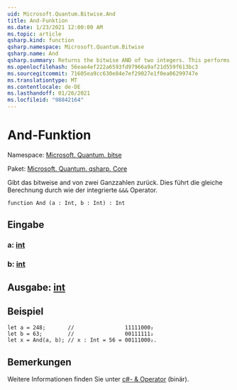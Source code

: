 ```yaml
---
uid: Microsoft.Quantum.Bitwise.And
title: And-Funktion
ms.date: 1/23/2021 12:00:00 AM
ms.topic: article
qsharp.kind: function
qsharp.namespace: Microsoft.Quantum.Bitwise
qsharp.name: And
qsharp.summary: Returns the bitwise AND of two integers. This performs the same computation as the built-in `&&&` operator.
ms.openlocfilehash: 56eae4ef222a6593fd97966a9af21d559f613bc3
ms.sourcegitcommit: 71605ea9cc630e84e7ef29027e1f0ea06299747e
ms.translationtype: MT
ms.contentlocale: de-DE
ms.lasthandoff: 01/26/2021
ms.locfileid: "98842164"
---
```

# <a name="and-function"></a>And-Funktion

Namespace: [Microsoft. Quantum. bitse](xref:Microsoft.Quantum.Bitwise)

Paket: [Microsoft. Quantum. qsharp. Core](https://nuget.org/packages/Microsoft.Quantum.QSharp.Core)


Gibt das bitweise and von zwei Ganzzahlen zurück.
Dies führt die gleiche Berechnung durch wie der integrierte `&&&` Operator.

```qsharp
function And (a : Int, b : Int) : Int
```


## <a name="input"></a>Eingabe

### <a name="a--int"></a>a: [int](xref:microsoft.quantum.lang-ref.int)




### <a name="b--int"></a>b: [int](xref:microsoft.quantum.lang-ref.int)





## <a name="output--int"></a>Ausgabe: [int](xref:microsoft.quantum.lang-ref.int)



## <a name="example"></a>Beispiel

```qsharp
let a = 248;       //                11111000₂
let b = 63;        //                00111111₂
let x = And(a, b); // x : Int = 56 = 00111000₂.
```

## <a name="remarks"></a>Bemerkungen

Weitere Informationen finden Sie unter [c#- &amp; Operator](https://docs.microsoft.com/dotnet/csharp/language-reference/operators/and-operator) (binär).